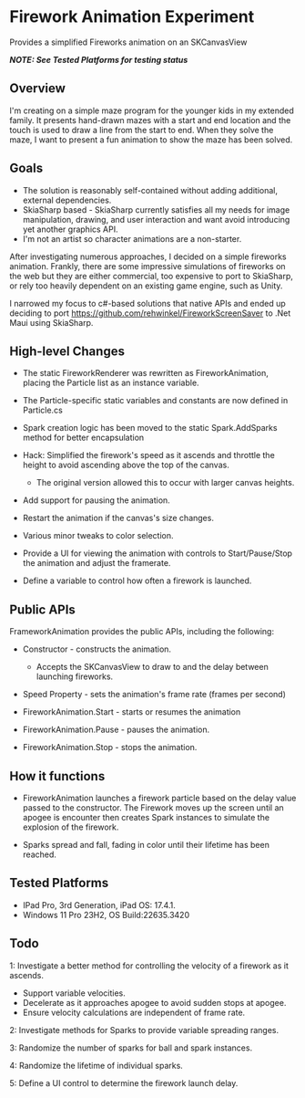 # Firework Animation Experiment
Provides a simplified Fireworks animation on an SKCanvasView

***NOTE: See Tested Platforms for testing status***

## Overview 
I'm creating on a simple maze program for the younger kids in my extended family.
It presents hand-drawn mazes with a start and end location and the touch is used
to draw a line from the start to end. When they solve the maze, I want to present a fun animation
to show the maze has been solved.

## Goals
* The solution is reasonably self-contained without adding additional, external dependencies.
* SkiaSharp based - SkiaSharp currently satisfies all my needs for image manipulation, drawing, 
and user interaction and want avoid introducing yet another graphics API.
* I'm not an artist so character animations are a non-starter.

After investigating numerous approaches, I decided on a simple fireworks animation. 
Frankly, there are some impressive simulations of fireworks on the web but they 
are either commercial, too expensive to port to SkiaSharp, or rely too heavily 
dependent on an existing game engine, such as Unity.

I narrowed my focus to c#-based solutions that native APIs and ended up deciding to port 
https://github.com/rehwinkel/FireworkScreenSaver to .Net Maui using SkiaSharp.

## High-level Changes

* The static FireworkRenderer was rewritten as FireworkAnimation, placing
the Particle list as an instance variable.

* The Particle-specific static variables and constants are now defined in Particle.cs

* Spark creation logic has been moved to the static Spark.AddSparks method for better encapsulation

* Hack: Simplified the firework's speed as it ascends and throttle the height to 
  avoid ascending above the top of the canvas. 
  * The original version allowed this to occur with larger canvas heights.

* Add support for pausing the animation.

* Restart the animation if the canvas's size changes.

* Various minor tweaks to color selection.

* Provide a UI for viewing the animation with controls to Start/Pause/Stop the 
animation and adjust the framerate.

* Define a variable to control how often a firework is launched.

## Public APIs

FrameworkAnimation provides the public APIs, including the following:

* Constructor - constructs the animation.
  * Accepts the SKCanvasView to draw to and the delay between launching fireworks.

* Speed Property - sets the animation's frame rate (frames per second)

* FireworkAnimation.Start - starts or resumes the animation

* FireworkAnimation.Pause - pauses the animation.

* FireworkAnimation.Stop - stops the animation.

## How it functions

* FireworkAnimation launches a firework particle based on the delay value passed 
to the constructor. The Firework moves up the screen until an apogee is 
encounter then creates Spark instances to simulate the explosion of the firework.

* Sparks spread and fall, fading in color until their lifetime has been reached.

## Tested Platforms

* IPad Pro, 3rd Generation, iPad OS: 17.4.1.
* Windows 11 Pro 23H2, OS Build:22635.3420

## Todo

1: Investigate a better method for controlling the velocity of a firework as it ascends.
* Support variable velocities. 
* Decelerate as it approaches apogee to avoid sudden stops at apogee.
* Ensure velocity calculations are independent of frame rate.

2: Investigate methods for Sparks to provide variable spreading ranges. 

3: Randomize the number of sparks for ball and spark instances.

4: Randomize the lifetime of individual sparks.

5: Define a UI control to determine the firework launch delay.
